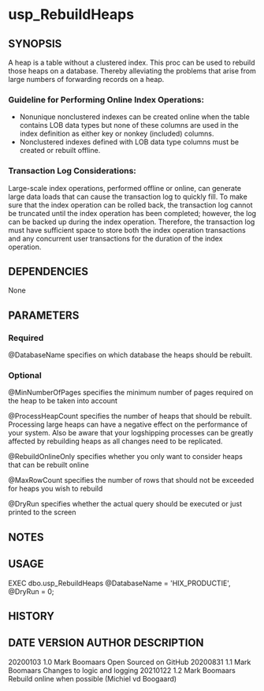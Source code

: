 # usp_RebuildHeaps
 
## SYNOPSIS    
A heap is a table without a clustered index. This proc can be used to rebuild those heaps on a database. Thereby alleviating the problems that arise from large numbers of forwarding records on a heap.

### Guideline for Performing Online Index Operations:

- Nonunique nonclustered indexes can be created online when the table contains LOB data types but none of these columns are used in the index definition as either key or nonkey (included) columns. 
- Nonclustered indexes defined with LOB data type columns must be created or rebuilt offline.

### Transaction Log Considerations:

Large-scale index operations, performed offline or online, can generate large data loads that can cause the transaction log to quickly fill. To make sure that the index operation can be rolled back, the transaction log cannot be truncated until the index operation has been completed; however, the log can be backed up during the index operation. Therefore, the transaction log must have sufficient space to store both the index operation transactions and any concurrent user transactions for the duration of the index operation.

## DEPENDENCIES

None

## PARAMETERS

### Required

@DatabaseName specifies on which database the heaps should be rebuilt.
                    
### Optional

@MinNumberOfPages specifies the minimum number of pages required on the heap to be taken into account

@ProcessHeapCount specifies the number of heaps that should be rebuilt. Processing large heaps can have a negative effect on the performance of your system. Also be aware that your logshipping processes can be greatly affected by rebuilding heaps as all changes need to be replicated.
					
@RebuildOnlineOnly specifies whether you only want to consider heaps that can be rebuilt online

@MaxRowCount specifies the number of rows that should not be exceeded for heaps you wish to rebuild

@DryRun specifies whether the actual query should be executed or just printed to the screen
	
## NOTES


## USAGE     

EXEC dbo.usp_RebuildHeaps @DatabaseName = 'HIX_PRODUCTIE', @DryRun = 0;

## HISTORY

DATE       VERSION     AUTHOR               DESCRIPTION
-----------------------------------------------------------------------------------------------
20200103   1.0         Mark Boomaars		Open Sourced on GitHub
20200831   1.1         Mark Boomaars        Changes to logic and logging
20210122   1.2		   Mark Boomaars		Rebuild online when possible (Michiel vd Boogaard)